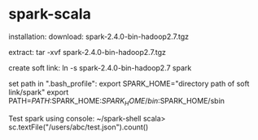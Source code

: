 # spark-scala

installation:
download: spark-2.4.0-bin-hadoop2.7.tgz

extract: tar -xvf spark-2.4.0-bin-hadoop2.7.tgz

create soft link: ln -s spark-2.4.0-bin-hadoop2.7 spark

set path in ".bash_profile": export SPARK_HOME="directory path of soft link/spark"
export PATH=$PATH:$SPARK_HOME:$SPARK_HOME/bin:$SPARK_HOME/sbin


Test spark using console:
~/spark-shell
scala> sc.textFile("/users/abc/test.json").count()


